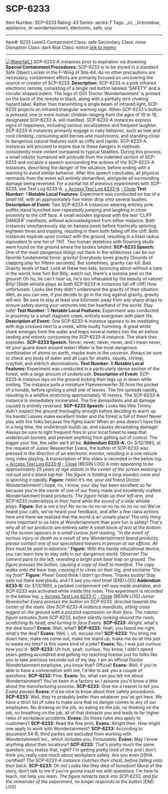 # SCP-6233
Item Number: SCP-6233
Rating: 43
Series: series-7
Tags: _cc, _licensebox, appliance, dr-wondertainment, electronic, safe, scp

---

Item#: 6233
Level3
Containment Class:
safe
Secondary Class:
none
Disruption Class:
dark
Risk Class:
notice
[link to memo](/classification-committee-memo)  

* * *
[![Waterfall_1](https://scp-wiki.wdfiles.com/local--resized-images/scp-6233/Waterfall_1/medium.jpg)](https://scp-wiki.wdfiles.com/local--files/scp-6233/Waterfall_1)
SCP-6233-A instances prior to expiration via drowning
**Special Containment Procedures:** SCP-6233 is to be stored in a standard Safe Object Locker in the F-Wing of Site-64. As no other precautions are necessary, containment efforts are primarily focused on uncovering the source or creator of SCP-6233.
**Description:** SCP-6233 is a pink infrared electronic remote, consisting of a single red button labeled 'SAFETY' and a circular shaped indent. The logo of GOI 'Doctor Wondertainment' is printed on the back of the remote in black, along with a partially torn choking hazard label. Rather than transmitting a single beam of infrared light, SCP-6233 projects an infrared triangular warning sign.
When SCP-6233's button is pressed, one or more human children ranging from the ages of 10 to 18, designated SCP-6233-A, will manifest. SCP-6233-A instances express signs of happiness, including various vocalizations and frequent laughter. SCP-6233-A instances primarily engage in risky behavior, such as tree and rock climbing, consuming wild berries and mushrooms, and standing close to dangerous natural features such as cliffs and rapids. SCP-6233-A instances will proceed to expire due to these dangers in methods consistently more violent compared to typical fatalities. During this process, a small robotic humanoid will protrude from the indented section of SCP-6233 and vocalize a speech surrounding the actions of the SCP-6233-A instances, describing the danger of the situation, before ending with a warning to avoid similar behavior. After this speech concludes, all physical remnants from the event will entirely demanifest, alongside all surrounding damage being reversed. For a partial list of previous experiments with SCP-6233, see Test Log 6233-A.
[\+ Access Test Log 6233-A](javascript:;)
[\- Close](javascript:;)
**Test Number:** 1
**Notable Local Features:** Experiment was conducted on top of a small hill, with an approximately five meter drop onto several bushes.
**Description of Event:** Two SCP-6233-A instances wearing entirely pink outfits stand hunched over repeatedly jumping and laughing in close proximity to the cliff face. A small wooden signpost with the text 'CLIFF DANGER' manifests, without acknowledgment from either instance. Both instances simultaneously slip on banana peels before frantically spinning eighteen times and tripping, resulting in them both falling off the cliff. Both instances explode upon contact with the ground, resulting in a blast radius equivalent to one ton of TNT. Two human skeletons with frowning skulls were found on the ground where the bodies landed.
**SCP-6233 Speech:** One of the most dangerous things out there in the wilderness can be our favorite fundamental force: gravity! Everybody loves gravity [Sounds of clapping play for fifteen seconds]. But sometimes, gravity can kill. Bad. Gravity levels of bad. Look at these two kids, bouncing about without a care in the world, how fun! But Billy, watch out, there's a banana peel on the ground! Oh no, he can't hear us, he's too infatuated by the beauty of nature! Billy! [Slide whistle plays as both SCP-6233-A instances fall off cliff] How unfortunate. Looks like they didn't understand the gravity of their situation. Well, as you can see, if you decide to go in the ring against gravity, gravity will win. Be sure to stay at least one kilometer away from any sharp drops to ensure safety during your ventures into the heartland of the world. Stay safe!
**Test Number:** 5
**Notable Local Features:** Experiment was conducted in proximity to a small stagnant creek, entirely overgrown with plant life.
**Description of Event:** One SCP-6233-A instance appears to be meditating with legs crossed next to a creek, while loudly humming. A great white shark emerges from the water and leaps several meters into the air before landing and entirely consuming the SCP-6233-A instance. The shark then explodes.
**SCP-6233 Speech:** Never, never, never, never, and I mean never, let your guard down around water! Water is the most dangerous combination of atoms on earth, maybe even in the universe. Always be sure to check any body of water and all cups for sharks, squids, shrimp, crayfish, and eldritch abominations.
**Test Number:** 8
**Notable Local Features:** Experiment was conducted in a particularly dense section of the forest, with a large amount of underbrush.
**Description of Event:** SCP-6233-A instance lays on the ground kicking their legs up in down while smiling. The instance pulls a miniature Flammenwerfer 35 from the pocket of a hoodie, before igniting a small pile of leaves. The fire spreads rapidly, resulting in a wildfire stretching approximately 10 meters. The SCP-6233-A instance is immediately incinerated. The fire demanifests and all damage caused is entirely reversed.
**SCP-6233 Speech:** Looks like little Timmy didn't inspect the ground thoroughly enough before deciding to warm up his hands! Leaves make excellent tinder and the forest is full of them! Never play with fire folks because fire fights back! When an area doesn't have fire in a long time, the underbrush builds up, and causes devastating damage! Always be sure to light frequent fires in your local forest to keep that underbrush burned, and prevent anything from getting out of control. The bigger your fire, the safer we'll all be.
**Addendum 6233-A:** On 3/12/1993, at the request of Junior Researcher Evans, the button of SCP-6233 was pressed in the direction of an electronic monitor, resulting in a one minute long video playing. A transcription of this video is recorded in the below log.
[\+ Access Test Log 6233-B](javascript:;)
[\- Close](javascript:;)
[BEGIN LOG]
_A man appearing to be approximately 25 years of age stands in the center of the screen wearing a red suit and a black top hat. The figure is holding a long wooden cane and is spinning it rapidly._
**Figure:** Hello! It's me, your old friend Doctor Wondertainment! I hope, no, I know, your day has been excellent so far because you're the owner of one of our finely made and excellently crafted Wondertainment brand products.
_The figure holds up their left arm, and SCP-6233 materializes in their hand while the sound of a slide whistle plays._
**Figure:** But is not a toy! No no no no no no no no no no no no! We've heard your calls, we've heard your feedback, and after a few class actions here and there we realized that the world is an unsafe place! The only thing more important to us here at Wondertainment than pure fun is safety! That's why all of our products are entirely safe!
_A small block of text at the bottom of the screen appears in a small cursive font reading, "In the event of serious injury or death as a result of any Wondertainment brand products, please contact one of our specialized lawyers in person at our offices. All fees must be paid in advance."_
**Figure:** With this handy educational device, you can learn how to stay safe in our dangerous world. Observe!
_The camera pans to the left, revealing a bright pink bear trap on ground. The figure presses the button, causing a copy of itself to manifest. The copy walks onto the bear trap, causing it to close on their leg, and exclaims "Ow my foot!"_
**Figure:** Phew! Good think I didn't go there. Thanks buddy! Stay safe out there everybody, and I'll see you next time!
[END LOG]
**Addendum 6233-B:** On 3/13/1993, a padded containment cell was made available, and SCP-6233 was activated while inside this room. This experiment is recorded in the below log.
[\+ Access Test Log 6233-C](javascript:;)
[\- Close](javascript:;)
[BEGIN LOG]
_Junior Researcher Evans presses the button on SCP-6233, directed towards the center of the room. One SCP-6233-A instance manifests, sitting cross legged on the ground with a puzzled expression on their face. The robotic figure extrudes from SCP-6233, before silently looking around the room, scratching its head, and turning to face Evans._
**SCP-6233:** Alright, what's the deal bozo?
**Evans:** Wait, what?
**SCP-6233:** Yeah, you heard me right, what's the deal?
**Evans:** Well, I, uh, excuse me?
**SCP-6233:** You bring me down here, make me come out, make me stand up, make me do all this just to waste my time? Is this some kind of a joke?
**Evans:** No, I was just curious how you'd-
**SCP-6233:** Uh huh, yeah, curious. You know, I didn't spend years getting accredited and getting my teaching license just for folks like you to take precious seconds out of my day. I am an official Doctor Wondertainment employee, you know that? Official!
**Evans:** Well, if you're able to have a conversation with me, I'd like to ask you a couple of questions.
**SCP-6233:** Fine.
**Evans:** So, what can you tell me about Wondertainment? You've been in a factory so I assume you'd know a little about the manufacturing process.
**SCP-6233:** Give me a reason to tell you.
_Evans pauses_
**Evans:** It'd be nice to know about their safety procedures.
**SCP-6233:** Well, they're probably better than whatever you've got here. We have a strict list of rules to make sure that no danger comes to any of our employees. No drinking on the job, no eating on the job, no thinking on the job, no breathing on the job, all of that distracts you and leads to far higher rates of workplace accidents.
**Evans:** Do these rules also apply to customers?
**SCP-6233:** Read the fine print.
**Evans:** Alright then. How might one apply to work with Wondertainment?
**SCP-6233:** According to document 54-B, third parties are excluded from working with Wondertainment Inc., which includes you. Fortunately.
**Evans:** May I know anything about their locations?
**SCP-6233:** That's pretty much the same question, you realize that, right? I'm getting pretty tired of this and I don't think you really care much about workplace safety. Are you even OSHA certified?
_The SCP-6233-A instance clutches their chest, before falling onto their back._
**SCP-6233:** Oh no! Looks like they died of boredom! Moral of the story, don't talk to me if you're gonna insult me with questions. I'm here to teach, not help you learn.
_The figure retracts back into SCP-6233, and for the remainder of the experiment, no longer responds to the button_
[END LOG]